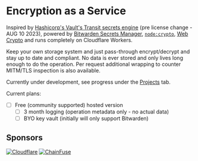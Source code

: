 # Encryption as a Service

Inspired by [Hashicorp's Vault's Transit secrets engine](https://developer.hashicorp.com/vault/docs/v1.14.x/secrets/transit) (pre license change - AUG 10 2023), powered by [Bitwarden Secrets Manager](https://bitwarden.com/products/secrets-manager/), [`node:crypto`](https://nodejs.org/api/crypto.html), [Web Crypto](https://developer.mozilla.org/en-US/docs/Web/API/Web_Crypto_API) and runs completely on Cloudflare Workers.

Keep your own storage system and just pass-through encrypt/decrypt and stay up to date and compliant. No data is ever stored and only lives long enough to do the operation. Per request additional wrapping to counter MITM/TLS inspection is also available.

Currently under development, see progress under the [Projects](https://github.com/autosec-network/eaas/projects) tab.

Current plans:

- [ ] Free (community supported) hosted version
    - [ ] 3 month logging (operation metadata only - no actual data)
    - [ ] BYO key vault (initially will only support Bitwarden)

## Sponsors

[![Cloudflare](https://github.com/Cloudflare.png?size=75)](https://www.cloudflare.com/developer-expert-program/)
[![ChainFuse](https://github.com/ChainFuse.png?size=75)](https://chainfuse.ai)
